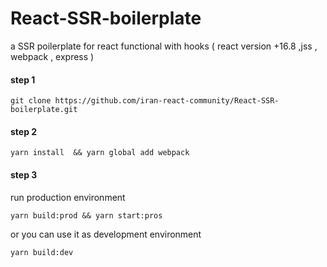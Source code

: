 # React-SSR-boilerplate

a SSR poilerplate for react functional with hooks ( react version +16.8 ,jss , webpack , express ) 

#### step 1 

```
git clone https://github.com/iran-react-community/React-SSR-boilerplate.git
```

#### step 2

```
yarn install  && yarn global add webpack
```
#### step 3

run production environment

```
yarn build:prod && yarn start:pros
```

or you can use it as development environment 

```
yarn build:dev
```

